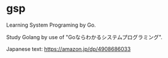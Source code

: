 # gsp
Learning System Programing by Go.

Study Golang by use of "Goならわかるシステムプログラミング".

Japanese text: https://amazon.jp/dp/4908686033  

